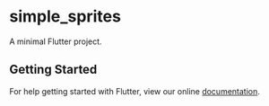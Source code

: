 # simple_sprites

A minimal Flutter project.

## Getting Started

For help getting started with Flutter, view our online
[documentation](http://flutter.io/).
